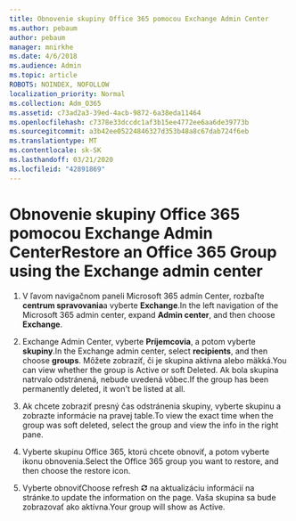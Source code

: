 ```yaml
---
title: Obnovenie skupiny Office 365 pomocou Exchange Admin Center
ms.author: pebaum
author: pebaum
manager: mnirkhe
ms.date: 4/6/2018
ms.audience: Admin
ms.topic: article
ROBOTS: NOINDEX, NOFOLLOW
localization_priority: Normal
ms.collection: Adm_O365
ms.assetid: c73ad2a3-39ed-4acb-9872-6a38eda11464
ms.openlocfilehash: c7378e33dccdc1af3b15ee4772ee6aa6de39773b
ms.sourcegitcommit: a3b42ee05224846327d353b48a8c67dab724f6eb
ms.translationtype: MT
ms.contentlocale: sk-SK
ms.lasthandoff: 03/21/2020
ms.locfileid: "42891869"
---
```

# <a name="restore-an-office-365-group-using-the-exchange-admin-center"></a><span data-ttu-id="5dd8c-102">Obnovenie skupiny Office 365 pomocou Exchange Admin Center</span><span class="sxs-lookup"><span data-stu-id="5dd8c-102">Restore an Office 365 Group using the Exchange admin center</span></span>

1. <span data-ttu-id="5dd8c-103">V ľavom navigačnom paneli Microsoft 365 admin Center, rozbaľte **centrum spravovania**a vyberte **Exchange**.</span><span class="sxs-lookup"><span data-stu-id="5dd8c-103">In the left navigation of the Microsoft 365 admin center, expand **Admin center**, and then choose **Exchange**.</span></span>
    
2. <span data-ttu-id="5dd8c-104">Exchange Admin Center, vyberte **Príjemcovia**, a potom vyberte **skupiny**.</span><span class="sxs-lookup"><span data-stu-id="5dd8c-104">In the Exchange admin center, select **recipients**, and then choose **groups**.</span></span> <span data-ttu-id="5dd8c-105">Môžete zobraziť, či je skupina aktívna alebo mäkká.</span><span class="sxs-lookup"><span data-stu-id="5dd8c-105">You can view whether the group is Active or soft Deleted.</span></span> <span data-ttu-id="5dd8c-106">Ak bola skupina natrvalo odstránená, nebude uvedená vôbec.</span><span class="sxs-lookup"><span data-stu-id="5dd8c-106">If the group has been permanently deleted, it won't be listed at all.</span></span>
    
3. <span data-ttu-id="5dd8c-107">Ak chcete zobraziť presný čas odstránenia skupiny, vyberte skupinu a zobrazte informácie na pravej table.</span><span class="sxs-lookup"><span data-stu-id="5dd8c-107">To view the exact time when the group was soft deleted, select the group and view the info in the right pane.</span></span>
    
4. <span data-ttu-id="5dd8c-108">Vyberte skupinu Office 365, ktorú chcete obnoviť, a potom vyberte ikonu obnovenia.</span><span class="sxs-lookup"><span data-stu-id="5dd8c-108">Select the Office 365 group you want to restore, and then choose the restore icon.</span></span>
    
5. <span data-ttu-id="5dd8c-109">Vyberte obnoviť</span><span class="sxs-lookup"><span data-stu-id="5dd8c-109">Choose refresh</span></span> ![Ikona obnovenia](media/6464df90-2a91-4c1f-92a6-9a38c7696ac3.gif) <span data-ttu-id="5dd8c-111">na aktualizáciu informácií na stránke.</span><span class="sxs-lookup"><span data-stu-id="5dd8c-111">to update the information on the page.</span></span> <span data-ttu-id="5dd8c-112">Vaša skupina sa bude zobrazovať ako aktívna.</span><span class="sxs-lookup"><span data-stu-id="5dd8c-112">Your group will show as Active.</span></span> 
    

